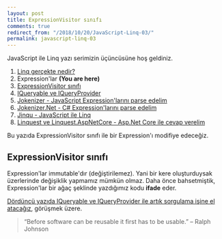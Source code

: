 ```yaml
---
layout: post
title: ExpressionVisitor sınıfı
comments: true
redirect_from: "/2018/10/20/JavaScript-Linq-03/"
permalink: javascript-linq-03
---
```


JavaScript ile Linq yazı serimizin üçüncüsüne hoş geldiniz.

1. [Linq gerçekte nedir?](/javascript-linq-01)
2. Expression'lar **(You are here)**
3. [ExpressionVisitor sınıfı](/javascript-linq-03)
4. [IQueryable ve IQueryProvider](/javascript-linq-04)
5. [Jokenizer - JavaScript Expression'larını parse edelim](/javascript-linq-05)
6. [Jokenizer.Net - C# Expression'larını parse edelim](/javascript-linq-06)
7. [Jinqu - JavaScript ile Linq](/javascript-linq-07)
8. [Linquest ve Linquest.AspNetCore - Asp.Net Core ile cevap verelim](/javascript-linq-08)

Bu yazıda ExpressionVisitor sınıfı ile bir Expression'ı modifiye edeceğiz.

## ExpressionVisitor sınıfı
Expression'lar immutable'dır (değiştirilemez). Yani bir kere oluşturduysak üzerlerinde değişiklik yapmamız mümkün olmaz.
Daha önce bahsetmiştik, Expression'lar bir ağaç şeklinde yazdığımız kodu **ifade** eder. 

[Dördüncü yazıda IQueryable ve IQueryProvider ile artık sorgulama işine el atacağız](/javascript-linq-04), görüşmek üzere.

> “Before software can be reusable it first has to be usable.” – Ralph Johnson
